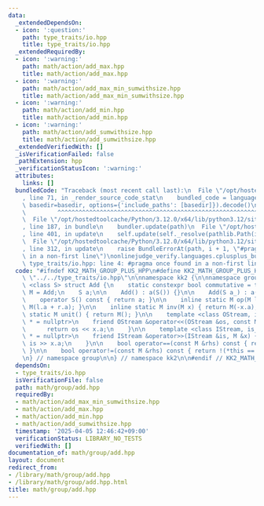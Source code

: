 ```yaml
---
data:
  _extendedDependsOn:
  - icon: ':question:'
    path: type_traits/io.hpp
    title: type_traits/io.hpp
  _extendedRequiredBy:
  - icon: ':warning:'
    path: math/action/add_max.hpp
    title: math/action/add_max.hpp
  - icon: ':warning:'
    path: math/action/add_max_min_sumwithsize.hpp
    title: math/action/add_max_min_sumwithsize.hpp
  - icon: ':warning:'
    path: math/action/add_min.hpp
    title: math/action/add_min.hpp
  - icon: ':warning:'
    path: math/action/add_sumwithsize.hpp
    title: math/action/add_sumwithsize.hpp
  _extendedVerifiedWith: []
  _isVerificationFailed: false
  _pathExtension: hpp
  _verificationStatusIcon: ':warning:'
  attributes:
    links: []
  bundledCode: "Traceback (most recent call last):\n  File \"/opt/hostedtoolcache/Python/3.12.0/x64/lib/python3.12/site-packages/onlinejudge_verify/documentation/build.py\"\
    , line 71, in _render_source_code_stat\n    bundled_code = language.bundle(stat.path,\
    \ basedir=basedir, options={'include_paths': [basedir]}).decode()\n          \
    \         ^^^^^^^^^^^^^^^^^^^^^^^^^^^^^^^^^^^^^^^^^^^^^^^^^^^^^^^^^^^^^^^^^^^^^^^^^^^^^^^^^\n\
    \  File \"/opt/hostedtoolcache/Python/3.12.0/x64/lib/python3.12/site-packages/onlinejudge_verify/languages/cplusplus.py\"\
    , line 187, in bundle\n    bundler.update(path)\n  File \"/opt/hostedtoolcache/Python/3.12.0/x64/lib/python3.12/site-packages/onlinejudge_verify/languages/cplusplus_bundle.py\"\
    , line 401, in update\n    self.update(self._resolve(pathlib.Path(included), included_from=path))\n\
    \  File \"/opt/hostedtoolcache/Python/3.12.0/x64/lib/python3.12/site-packages/onlinejudge_verify/languages/cplusplus_bundle.py\"\
    , line 312, in update\n    raise BundleErrorAt(path, i + 1, \"#pragma once found\
    \ in a non-first line\")\nonlinejudge_verify.languages.cplusplus_bundle.BundleErrorAt:\
    \ type_traits/io.hpp: line 4: #pragma once found in a non-first line\n"
  code: "#ifndef KK2_MATH_GROUP_PLUS_HPP\n#define KK2_MATH_GROUP_PLUS_HPP 1\n\n#include\
    \ \"../../type_traits/io.hpp\"\n\nnamespace kk2 {\n\nnamespace group {\n\ntemplate\
    \ <class S> struct Add {\n    static constexpr bool commutative = true;\n    using\
    \ M = Add;\n    S a;\n\n    Add() : a(S()) {}\n\n    Add(S a_) : a(a_) {}\n\n\
    \    operator S() const { return a; }\n\n    inline static M op(M l, M r) { return\
    \ M(l.a + r.a); }\n\n    inline static M inv(M x) { return M(-x.a); }\n\n    inline\
    \ static M unit() { return M(); }\n\n    template <class OStream, is_ostream_t<OStream>\
    \ * = nullptr>\n    friend OStream &operator<<(OStream &os, const M &x) {\n  \
    \      return os << x.a;\n    }\n\n    template <class IStream, is_istream_t<IStream>\
    \ * = nullptr>\n    friend IStream &operator>>(IStream &is, M &x) {\n        return\
    \ is >> x.a;\n    }\n\n    bool operator==(const M &rhs) const { return a == rhs.a;\
    \ }\n\n    bool operator!=(const M &rhs) const { return !(*this == rhs); }\n};\n\
    \n} // namespace group\n\n} // namespace kk2\n\n#endif // KK2_MATH_GROUP_PLUS_HPP\n"
  dependsOn:
  - type_traits/io.hpp
  isVerificationFile: false
  path: math/group/add.hpp
  requiredBy:
  - math/action/add_max_min_sumwithsize.hpp
  - math/action/add_max.hpp
  - math/action/add_min.hpp
  - math/action/add_sumwithsize.hpp
  timestamp: '2025-04-05 12:46:42+09:00'
  verificationStatus: LIBRARY_NO_TESTS
  verifiedWith: []
documentation_of: math/group/add.hpp
layout: document
redirect_from:
- /library/math/group/add.hpp
- /library/math/group/add.hpp.html
title: math/group/add.hpp
---
```

